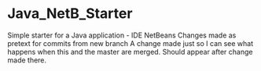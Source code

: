# Java_NetB_Starter
Simple starter for a Java application - IDE NetBeans
Changes made as pretext for commits from new branch
A change made just so I can see what happens when this and the master are merged. Should appear after change made there.
